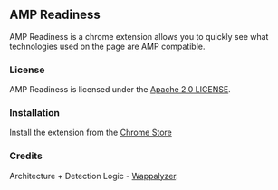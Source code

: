 ## AMP Readiness

AMP Readiness is a chrome extension allows you to quickly see what technologies used on the page are AMP compatible.

### License

AMP Readiness is licensed under the [Apache 2.0 LICENSE](http://www.apache.org/licenses/LICENSE-2.0.txt).

### Installation

Install the extension from the [Chrome Store](https://chrome.google.com/webstore/detail/amp-readiness-tool/fadclbipdhchagpdkjfcpippejnekimg)

### Credits

Architecture + Detection Logic - [Wappalyzer](https://github.com/AliasIO/Wappalyzer).
